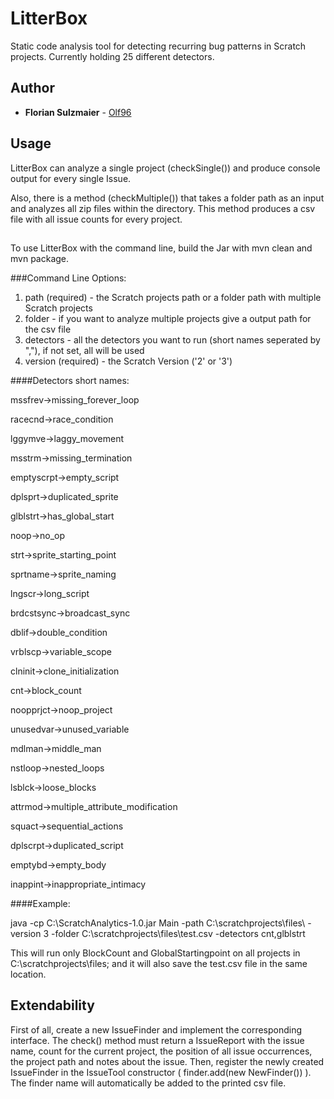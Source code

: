 # LitterBox

Static code analysis tool for detecting recurring bug patterns in Scratch projects. 
Currently holding 25 different detectors.

## Author

* **Florian Sulzmaier** - [Olf96](https://github.com/Olf96)

## Usage

LitterBox can analyze a single project (checkSingle()) and produce console output 
for every single Issue.

Also, there is a method (checkMultiple()) that takes a folder path as an input and analyzes all zip files within the directory. 
This method produces a csv file with all issue counts for every project.
##
To use LitterBox with the command line, build the Jar with mvn clean and mvn package.

###Command Line Options:

1. path (required) - the Scratch projects path or a folder path with multiple Scratch projects
2. folder - if you want to analyze multiple projects give a output path for the csv file
3. detectors - all the detectors you want to run (short names seperated by ","), if not set, all will be used
4. version (required) - the Scratch Version ('2' or '3')

####Detectors short names:

mssfrev->missing_forever_loop

racecnd->race_condition

lggymve->laggy_movement

msstrm->missing_termination

emptyscrpt->empty_script

dplsprt->duplicated_sprite

glblstrt->has_global_start

noop->no_op

strt->sprite_starting_point

sprtname->sprite_naming

lngscr->long_script

brdcstsync->broadcast_sync

dblif->double_condition

vrblscp->variable_scope

clninit->clone_initialization

cnt->block_count

noopprjct->noop_project

unusedvar->unused_variable

mdlman->middle_man

nstloop->nested_loops

lsblck->loose_blocks

attrmod->multiple_attribute_modification

squact->sequential_actions

dplscrpt->duplicated_script

emptybd->empty_body

inappint->inappropriate_intimacy

####Example:

java -cp C:\ScratchAnalytics-1.0.jar Main -path C:\scratchprojects\files\ -version 3 -folder C:\scratchprojects\files\test.csv -detectors cnt,glblstrt

This will run only BlockCount and GlobalStartingpoint on all projects in C:\scratchprojects\files\; and it will also save the test.csv file in the same location.

## Extendability

First of all, create a new IssueFinder and implement the corresponding interface. 
The check() method must return a IssueReport with the issue name, count for the current project, 
the position of all issue occurrences, the project path and notes about the issue.
Then, register the newly created IssueFinder in the IssueTool constructor ( finder.add(new NewFinder()) ).
The finder name will automatically be added to the printed csv file.